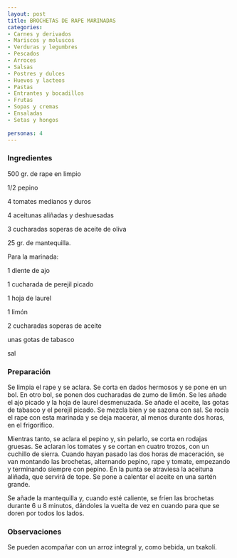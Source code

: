 ```yaml
---
layout: post
title: BROCHETAS DE RAPE MARINADAS
categories:
- Carnes y derivados
- Mariscos y moluscos
- Verduras y legumbres
- Pescados
- Arroces
- Salsas
- Postres y dulces
- Huevos y lacteos
- Pastas
- Entrantes y bocadillos
- Frutas
- Sopas y cremas
- Ensaladas
- Setas y hongos
 
personas: 4 
---
```

<h3>Ingredientes</h3>
500 gr. de rape en limpio

1/2 pepino

4 tomates medianos y duros

4 aceitunas aliñadas y deshuesadas

3 cucharadas soperas de aceite de oliva

25 gr. de mantequilla.

Para la marinada:

1 diente de ajo

1 cucharada de perejil picado

1 hoja de laurel

1 limón

2 cucharadas soperas de aceite

unas gotas de tabasco

sal

<h3>Preparación</h3>
Se limpia el rape y se aclara. Se corta en dados hermosos y se pone en un bol. En otro bol, se ponen dos cucharadas de zumo de limón. Se les añade el ajo picado y la hoja de laurel desmenuzada. Se añade el aceite, las gotas de tabasco y el perejil picado. Se mezcla bien y se sazona con sal. Se rocía el rape con esta marinada y se deja macerar, al menos durante dos horas, en el frigorífico.

Mientras tanto, se aclara el pepino y, sin pelarlo, se corta en rodajas gruesas. Se aclaran los tomates y se cortan en cuatro trozos, con un cuchillo de sierra. Cuando hayan pasado las dos horas de maceración, se van montando las brochetas, alternando pepino, rape y tomate, empezando y terminando siempre con pepino. En la punta se atraviesa la aceituna aliñada, que servirá de tope. Se pone a calentar el aceite en una sartén grande.

Se añade la mantequilla y, cuando esté caliente, se fríen las brochetas durante 6 u 8 minutos, dándoles la vuelta de vez en cuando para que se doren por todos los lados.

<h3>Observaciones</h3>
Se pueden acompañar con un arroz integral y, como bebida, un txakolí.

